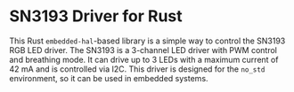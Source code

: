 # SN3193 Driver for Rust
<!-- cargo-sync-readme start -->

This Rust `embedded-hal`-based library is a simple way to control the SN3193 RGB LED driver.
The SN3193 is a 3-channel LED driver with PWM control and breathing mode. It can drive up to
3 LEDs with a maximum current of 42 mA and is controlled via I2C. This driver is designed for the
`no_std` environment, so it can be used in embedded systems.


<!-- cargo-sync-readme end -->
